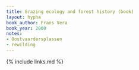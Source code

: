 ```yaml
---
title: Grazing ecology and forest history (book)
layout: hypha
book_author: Frans Vera
book_year: 2000
notes:
- Oostvaardersplassen
- rewilding
---
```


{% include links.md %}
